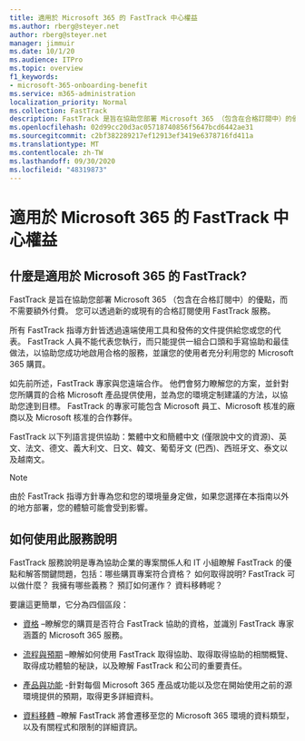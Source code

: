 ```yaml
---
title: 適用於 Microsoft 365 的 FastTrack 中心權益
ms.author: rberg@steyer.net
author: rberg@steyer.net
manager: jimmuir
ms.date: 10/1/20
ms.audience: ITPro
ms.topic: overview
f1_keywords:
- microsoft-365-onboarding-benefit
ms.service: m365-administration
localization_priority: Normal
ms.collection: FastTrack
description: FastTrack 是旨在協助您部署 Microsoft 365 （包含在合格訂閱中）的優點，而不需要額外付費。 您可以透過新的或現有的合格訂閱使用 FastTrack 服務。
ms.openlocfilehash: 02d99cc20d3ac05718740856f5647bcd6442ae31
ms.sourcegitcommit: c2bf382289217ef12913ef3419e6378716fd411a
ms.translationtype: MT
ms.contentlocale: zh-TW
ms.lasthandoff: 09/30/2020
ms.locfileid: "48319873"
---
```

# <a name="fasttrack-center-benefit-for-microsoft-365"></a>適用於 Microsoft 365 的 FastTrack 中心權益

## <a name="what-is-fasttrack-for-microsoft-365"></a>什麼是適用於 Microsoft 365 的 FastTrack?

FastTrack 是旨在協助您部署 Microsoft 365 （包含在合格訂閱中）的優點，而不需要額外付費。 您可以透過新的或現有的合格訂閱使用 FastTrack 服務。

所有 FastTrack 指導方針皆透過遠端使用工具和發佈的文件提供給您或您的代表。 FastTrack 人員不能代表您執行，而只能提供一組合口頭和手寫協助和最佳做法，以協助您成功地啟用合格的服務，並讓您的使用者充分利用您的 Microsoft 365 購買。

如先前所述，FastTrack 專家與您遠端合作。 他們會努力瞭解您的方案，並針對您所購買的合格 Microsoft 產品提供使用，並為您的環境定制建議的方法，以協助您達到目標。 FastTrack 的專家可能包含 Microsoft 員工、Microsoft 核准的廠商以及 Microsoft 核准的合作夥伴。

FastTrack 以下列語言提供協助：繁體中文和簡體中文 (僅限說中文的資源)、英文、法文、德文、義大利文、日文、韓文、葡萄牙文 (巴西)、西班牙文、泰文以及越南文。

> [!NOTE]
> 由於 FastTrack 指導方針專為您和您的環境量身定做，如果您選擇在本指南以外的地方部署，您的體驗可能會受到影響。

## <a name="how-to-use-this-service-description"></a>如何使用此服務說明

FastTrack 服務說明是專為協助企業的專案關係人和 IT 小組瞭解 FastTrack 的優點和解答關鍵問題，包括：哪些購買專案符合資格？ 如何取得說明? FastTrack 可以做什麼？ 我擁有哪些義務？ 預訂如何運作？ 資料移轉呢？

要讓這更簡單，它分為四個區段：

  - [資格](eligibility.md) –瞭解您的購買是否符合 FastTrack 協助的資格，並識別 FastTrack 專家涵蓋的 Microsoft 365 服務。

  - [流程與預期](process-and-expectations.md) –瞭解如何使用 FastTrack 取得協助、取得取得協助的相關概覽、取得成功體驗的秘訣，以及瞭解 FastTrack 和公司的重要責任。

  - [產品與功能](products-and-capabilities.md) -針對每個 Microsoft 365 產品或功能以及您在開始使用之前的源環境提供的預期，取得更多詳細資料。

  - [資料移轉](data-migration.md) –瞭解 FastTrack 將會遷移至您的 Microsoft 365 環境的資料類型，以及有關程式和限制的詳細資訊。

